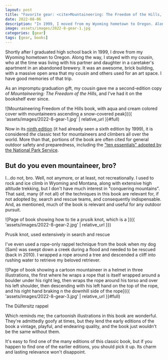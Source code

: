 ```yaml
---
layout: post
title: "Favorite gear: <cite>Mountaineering: The Freedom of the Hills, Second Edition</cite>"
date: 2022-08-06
description: "In 1999, I moved from my Wyoming hometown to Oregon. Along the way, I stopped in Bozeman, Montana, and stayed with my cousin in his apartment in an abandoned brewery. On that trip, he gave me one of my favorite books I've ever owned."
image: assets/images/2022-8-gear-1.jpg
categories: [gear]
tags: [gear, books]
---
```


Shortly after I graduated high school back in 1999, I drove from my Wyoming hometown to Oregon. Along the way, I stayed with my cousin, who at the time was living with his partner and daughter in a caretaker's apartment in an abandoned brewery. It was an awesome, brick building, with a massive open area that my cousin and others used for an art space. I have good memories of that trip.

As an impromptu graduation gift, my cousin gave me a second-edition copy of <cite>Mountaineering: The Freedom of the Hills</cite>, and I've had it on the bookshelf ever since.

![Mountaineering Freedom of the Hills book, with aqua and cream colored cover with mountaineers ascending a snow-covered peak]({{ 'assets/images/2022-8-gear-1.jpg' | relative_url }}#full)

Now in its [ninth edition](https://www.mountaineers.org/books/books/mountaineering-the-freedom-of-the-hills-9th-edition-1) (it had already seen a sixth edition by 1999), it is considered _the_ classic text for mountaineers and climbers all over the world. More than that, portions of the book are often cited for general outdoor safety and preparedness, including the ["ten essentials" adopted by the National Park Service](https://www.nps.gov/articles/10essentials.htm).

## But do you even mountaineer, bro?

I...do not, bro. Well, not anymore, or at least, not recreationally. I used to rock and ice climb in Wyoming and Montana, along with extensive high altitude trekking, but I don't have much interest in "conquering mountains". That said, many (if not all) of the techniques in this book are relevant for, if not adopted by, search and rescue teams, and consequently indispensable. And, as mentioned, much of the book is relevant and useful for any outdoor pursuit.

![Page of book showing how to tie a prusik knot, which is a ]({{ 'assets/images/2022-8-gear-2.jpg' | relative_url }})
<figcaption>Prusik knot, used extensively in search and rescue</figcaption>

I've even used a rope-only rappel technique from the book when my dog (Sam) was swept down a creek during a flood and needed to be rescued (back in 2010). I wrapped a rope around a tree and descended a cliff into rushing water to retrieve my beloved retriever.

![Page of book showing a cartoon mountaineer in a helmet in three illustrations, the first where he wraps a rope that is itself wrapped around a boulder under his right leg, then wraps the rope around his torso and over his left shoulder, then descending with his left hand on the top of the rope, and his right hand braking n the downhill side of the rope]({{ 'assets/images/2022-8-gear-3.jpg' | relative_url }}#full)
<figcaption>The Dülfersitz rappel</figcaption>

Which reminds me; the cartoonish illustrations in this book are wonderful. They're admittedly goofy at times, but they lend the early editions of the book a vintage, playful, and endearing quality, and the book just wouldn't be the same without them.

It's easy to find one of the many editions of this classic book, but if you happen to find one of the earlier editions, you should pick it up. Its charm and lasting relevance won't disappoint.